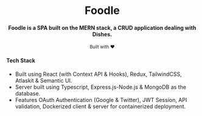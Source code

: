 <h1 align="center">
   Foodle
</h1>

<h4 align="center">Foodle is a SPA built on the MERN stack, a CRUD application dealing with Dishes.</h4>

<div align="center">
  <sub>Built with ❤︎ </sub>
</div>

#### Tech Stack
- Built using React (with Context API & Hooks), Redux, TailwindCSS, Atlaskit & Semantic UI.
- Server built using Typescript, Express.js-Node.js & MongoDB as the database.
- Features OAuth Authentication (Google & Twitter), JWT Session, API validation, Dockerized client & server for containerized deployment.
